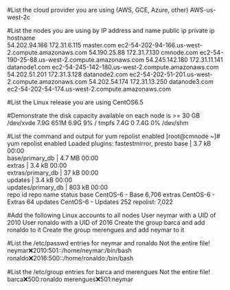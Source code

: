 #List the cloud provider you are using (AWS, GCE, Azure, other)
AWS-us-west-2c

#List the nodes you are using by IP address and name
public ip      private ip    hostname    
54.202.94.166  172.31.6.115 master.com ec2-54-202-94-166.us-west-2.compute.amazonaws.com
54.190.25.88 172.31.7.130  cmnode.com  ec2-54-190-25-88.us-west-2.compute.amazonaws.com 
54.245.142.180 172.31.11.141 datanode1.com ec2-54-245-142-180.us-west-2.compute.amazonaws.com
54.202.51.201 172.31.3.128 datanode2.com ec2-54-202-51-201.us-west-2.compute.amazonaws.com
54.202.54.174 172.31.13.250 datanode3.com ec2-54-202-54-174.us-west-2.compute.amazonaws.com

#List the Linux release you are using
CentOS6.5

#Demonstrate the disk capacity available on each node is >= 30 GB
/dev/xvde       7.9G  651M  6.9G   9% /
tmpfs           7.4G     0  7.4G   0% /dev/shm

#List the command and output for yum repolist enabled
[root@cmnode ~]# yum repolist enabled
Loaded plugins: fastestmirror, presto
base                                                                                                                                             | 3.7 kB     00:00     
base/primary_db                                                                                                                                  | 4.7 MB     00:00     
extras                                                                                                                                           | 3.4 kB     00:00     
extras/primary_db                                                                                                                                |  37 kB     00:00     
updates                                                                                                                                          | 3.4 kB     00:00     
updates/primary_db                                                                                                                               | 803 kB     00:00     
repo id                                                                    repo name                                                                              status
base                                                                       CentOS-6 - Base                                                                        6,706
extras                                                                     CentOS-6 - Extras                                                                         64
updates                                                                    CentOS-6 - Updates                                                                       252
repolist: 7,022

#Add the following Linux accounts to all nodes
User neymar with a UID of 2010
User ronaldo with a UID of 2016
Create the group barca and add ronaldo to it
Create the group merengues and add neymar to it



#List the /etc/passwd entries for neymar and ronaldo
Not the entire file!
neymar:x:2010:501::/home/neymar:/bin/bash
ronaldo:x:2016:500::/home/ronaldo:/bin/bash

#List the /etc/group entries for barca and merengues
Not the entire file!
barca:x:500:ronaldo
merengues:x:501:neymar